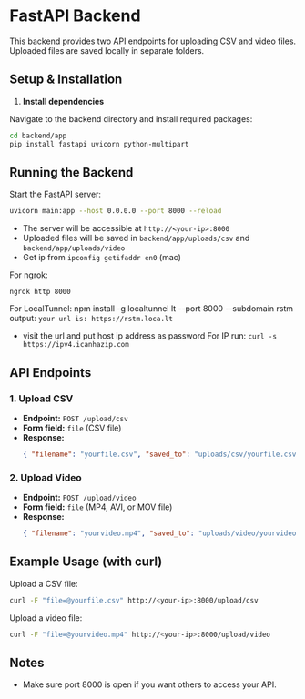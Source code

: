 # FastAPI Backend

This backend provides two API endpoints for uploading CSV and video files. Uploaded files are saved locally in separate folders.

## Setup & Installation

1. **Install dependencies**

Navigate to the backend directory and install required packages:

```sh
cd backend/app
pip install fastapi uvicorn python-multipart
```

## Running the Backend

Start the FastAPI server:

```sh
uvicorn main:app --host 0.0.0.0 --port 8000 --reload
```

- The server will be accessible at `http://<your-ip>:8000`
- Uploaded files will be saved in `backend/app/uploads/csv` and `backend/app/uploads/video`
- Get ip from `ipconfig getifaddr en0` (mac)

For ngrok:

```
ngrok http 8000
```

For LocalTunnel:
npm install -g localtunnel
lt --port 8000 --subdomain rstm  
output:
  ```your url is: https://rstm.loca.lt```
- visit the url and put host ip address as password
For IP run:
```curl -s https://ipv4.icanhazip.com```

## API Endpoints

### 1. Upload CSV
- **Endpoint:** `POST /upload/csv`
- **Form field:** `file` (CSV file)
- **Response:**
  ```json
  { "filename": "yourfile.csv", "saved_to": "uploads/csv/yourfile.csv" }
  ```

### 2. Upload Video
- **Endpoint:** `POST /upload/video`
- **Form field:** `file` (MP4, AVI, or MOV file)
- **Response:**
  ```json
  { "filename": "yourvideo.mp4", "saved_to": "uploads/video/yourvideo.mp4" }
  ```

## Example Usage (with curl)

Upload a CSV file:
```sh
curl -F "file=@yourfile.csv" http://<your-ip>:8000/upload/csv
```

Upload a video file:
```sh
curl -F "file=@yourvideo.mp4" http://<your-ip>:8000/upload/video
```

## Notes
- Make sure port 8000 is open if you want others to access your API.